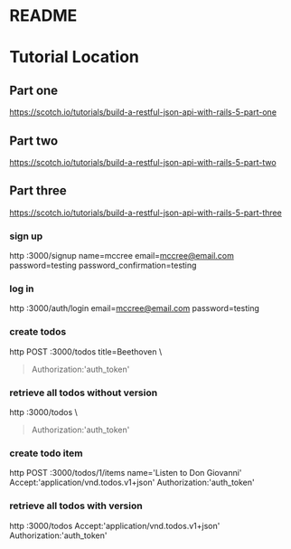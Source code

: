 # README

# Tutorial Location

## Part one
https://scotch.io/tutorials/build-a-restful-json-api-with-rails-5-part-one

## Part two
https://scotch.io/tutorials/build-a-restful-json-api-with-rails-5-part-two

## Part three
https://scotch.io/tutorials/build-a-restful-json-api-with-rails-5-part-three


### sign up
http :3000/signup name=mccree email=mccree@email.com password=testing password_confirmation=testing

### log in
http :3000/auth/login email=mccree@email.com password=testing

### create todos
http POST :3000/todos title=Beethoven \
> Authorization:'auth_token'

### retrieve all todos without version
http :3000/todos \
> Authorization:'auth_token'

### create todo item
http POST :3000/todos/1/items name='Listen to Don Giovanni' Accept:'application/vnd.todos.v1+json' Authorization:'auth_token'

### retrieve all todos with version
http :3000/todos Accept:'application/vnd.todos.v1+json' Authorization:'auth_token'
